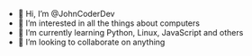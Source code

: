 - 👋 Hi, I’m @JohnCoderDev
- 👀 I’m interested in all the things about computers
- 🌱 I’m currently learning Python, Linux, JavaScript and others
- 💞️ I’m looking to collaborate on anything


<!---
JohnCoderDev/JohnCoderDev is a ✨ special ✨ repository because its `README.md` (this file) appears on your GitHub profile.
You can click the Preview link to take a look at your changes.
--->
